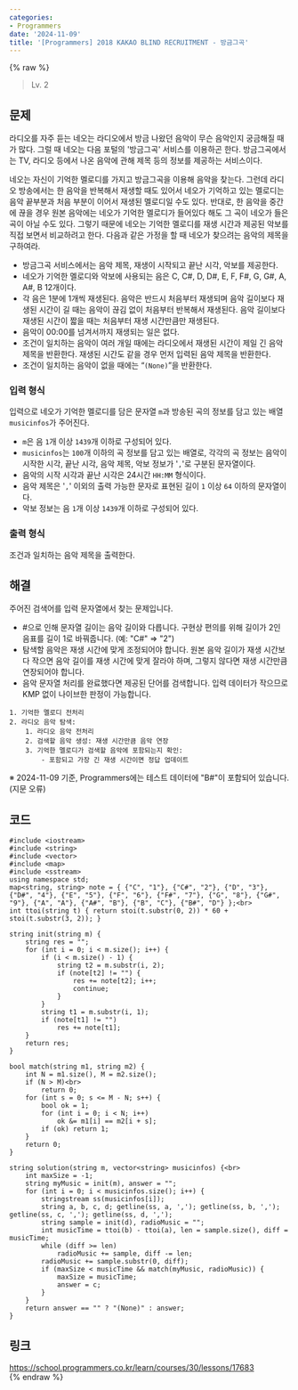 ```yaml
---
categories:
- Programmers
date: '2024-11-09'
title: '[Programmers] 2018 KAKAO BLIND RECRUITMENT - 방금그곡'
---
```


{% raw %}
> Lv. 2<br>

## 문제
라디오를 자주 듣는 네오는 라디오에서 방금 나왔던 음악이 무슨 음악인지 궁금해질 때가 많다. 그럴 때 네오는 다음 포털의 '방금그곡' 서비스를 이용하곤 한다. 방금그곡에서는 TV, 라디오 등에서 나온 음악에 관해 제목 등의 정보를 제공하는 서비스이다.

네오는 자신이 기억한 멜로디를 가지고 방금그곡을 이용해 음악을 찾는다. 그런데 라디오 방송에서는 한 음악을 반복해서 재생할 때도 있어서 네오가 기억하고 있는 멜로디는 음악 끝부분과 처음 부분이 이어서 재생된 멜로디일 수도 있다. 반대로, 한 음악을 중간에 끊을 경우 원본 음악에는 네오가 기억한 멜로디가 들어있다 해도 그 곡이 네오가 들은 곡이 아닐 수도 있다. 그렇기 때문에 네오는 기억한 멜로디를 재생 시간과 제공된 악보를 직접 보면서 비교하려고 한다. 다음과 같은 가정을 할 때 네오가 찾으려는 음악의 제목을 구하여라.

-   방금그곡 서비스에서는 음악 제목, 재생이 시작되고 끝난 시각, 악보를 제공한다.
-   네오가 기억한 멜로디와 악보에 사용되는 음은 C, C#, D, D#, E, F, F#, G, G#, A, A#, B 12개이다.
-   각 음은 1분에 1개씩 재생된다. 음악은 반드시 처음부터 재생되며 음악 길이보다 재생된 시간이 길 때는 음악이 끊김 없이 처음부터 반복해서 재생된다. 음악 길이보다 재생된 시간이 짧을 때는 처음부터 재생 시간만큼만 재생된다.
-   음악이 00:00를 넘겨서까지 재생되는 일은 없다.
-   조건이 일치하는 음악이 여러 개일 때에는 라디오에서 재생된 시간이 제일 긴 음악 제목을 반환한다. 재생된 시간도 같을 경우 먼저 입력된 음악 제목을 반환한다.
-   조건이 일치하는 음악이 없을 때에는 “`(None)`”을 반환한다.

### 입력 형식
입력으로 네오가 기억한 멜로디를 담은 문자열  `m`과 방송된 곡의 정보를 담고 있는 배열  `musicinfos`가 주어진다.

-   `m`은 음  `1`개 이상  `1439`개 이하로 구성되어 있다.
-   `musicinfos`는  `100`개 이하의 곡 정보를 담고 있는 배열로, 각각의 곡 정보는 음악이 시작한 시각, 끝난 시각, 음악 제목, 악보 정보가 '`,`'로 구분된 문자열이다.
-   음악의 시작 시각과 끝난 시각은 24시간  `HH:MM`  형식이다.
-   음악 제목은 '`,`' 이외의 출력 가능한 문자로 표현된 길이  `1`  이상  `64`  이하의 문자열이다.
-   악보 정보는 음  `1`개 이상  `1439`개 이하로 구성되어 있다.

### 출력 형식
조건과 일치하는 음악 제목을 출력한다.

## 해결
주어진 검색어를 입력 문자열에서 찾는 문제입니다.
- #으로 인해 문자열 길이는 음악 길이와 다릅니다. 구현상 편의를 위해 길이가 2인 음표를 길이 1로 바꿔줍니다. (예: "C#" => "2")<br>
- 탐색할 음악은 재생 시간에 맞게 조정되어야 합니다. 원본 음악 길이가 재생 시간보다 작으면 음악 길이를 재생 시간에 맞게 잘라야 하며, 그렇지 않다면 재생 시간만큼 연장되어야 합니다.
- 음악 문자열 처리를 완료했다면 제공된 단어를 검색합니다. 입력 데이터가 작으므로 KMP 없이 나이브한 판정이 가능합니다.

```
1. 기억한 멜로디 전처리
2. 라디오 음악 탐색:
	1. 라디오 음악 전처리
	2. 검색할 음악 생성: 재생 시간만큼 음악 연장
	3. 기억한 멜로디가 검색할 음악에 포함되는지 확인:
		- 포함되고 가장 긴 재생 시간이면 정답 업데이트
```

※ 2024-11-09 기준, Programmers에는 테스트 데이터에 "B#"이 포함되어 있습니다. (지문 오류)

## 코드
```
#include <iostream>
#include <string>
#include <vector>
#include <map>
#include <sstream>
using namespace std;
map<string, string> note = { {"C", "1"}, {"C#", "2"}, {"D", "3"}, {"D#", "4"}, {"E", "5"}, {"F", "6"}, {"F#", "7"}, {"G", "8"}, {"G#", "9"}, {"A", "A"}, {"A#", "B"}, {"B", "C"}, {"B#", "D"} };<br>
int ttoi(string t) { return stoi(t.substr(0, 2)) * 60 + stoi(t.substr(3, 2)); }

string init(string m) {
    string res = "";
    for (int i = 0; i < m.size(); i++) {
        if (i < m.size() - 1) {
            string t2 = m.substr(i, 2);
            if (note[t2] != "") {
                res += note[t2]; i++;
                continue;
            }
        }
        string t1 = m.substr(i, 1);
        if (note[t1] != "")
            res += note[t1];
    }
    return res;
}

bool match(string m1, string m2) {
    int N = m1.size(), M = m2.size();
    if (N > M)<br>
        return 0;
    for (int s = 0; s <= M - N; s++) {
        bool ok = 1;
        for (int i = 0; i < N; i++)
            ok &= m1[i] == m2[i + s];
        if (ok) return 1;
    }
    return 0;
}

string solution(string m, vector<string> musicinfos) {<br>
    int maxSize = -1;
    string myMusic = init(m), answer = "";
    for (int i = 0; i < musicinfos.size(); i++) {
        stringstream ss(musicinfos[i]);
        string a, b, c, d; getline(ss, a, ','); getline(ss, b, ','); getline(ss, c, ','); getline(ss, d, ',');
        string sample = init(d), radioMusic = "";
        int musicTime = ttoi(b) - ttoi(a), len = sample.size(), diff = musicTime;
        while (diff >= len)
            radioMusic += sample, diff -= len;
        radioMusic += sample.substr(0, diff);
        if (maxSize < musicTime && match(myMusic, radioMusic)) {
            maxSize = musicTime;
            answer = c;
        }
    }
    return answer == "" ? "(None)" : answer;
}
```

## 링크
https://school.programmers.co.kr/learn/courses/30/lessons/17683<br>
{% endraw %}
